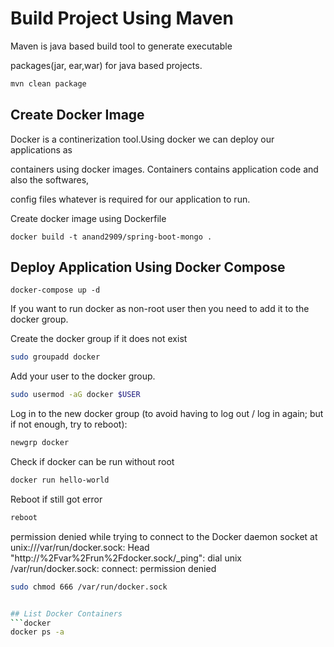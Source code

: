 # Build Project Using Maven

Maven is java based build tool to generate executable 

packages(jar, ear,war) for java based projects.

```bash
mvn clean package
```

## Create Docker Image
Docker is a continerization tool.Using docker we can deploy our applications as 

containers using docker images. Containers contains application code and also the softwares,

config files whatever is required for our application to run.

Create docker image using Dockerfile


```docker
docker build -t anand2909/spring-boot-mongo .
```

## Deploy Application Using Docker Compose 

```docker-compose 
docker-compose up -d 
```


If you want to run docker as non-root user then you need to add it to the docker group.

Create the docker group if it does not exist
```sh
sudo groupadd docker
```
Add your user to the docker group.
```sh
sudo usermod -aG docker $USER
```
Log in to the new docker group (to avoid having to log out / log in again; but if not enough, try to reboot):
```sh
newgrp docker
```
Check if docker can be run without root
```sh
docker run hello-world
```
Reboot if still got error
```sh
reboot
```
permission denied while trying to connect to the Docker daemon socket at unix:///var/run/docker.sock: Head "http://%2Fvar%2Frun%2Fdocker.sock/_ping": dial unix /var/run/docker.sock: connect: permission denied


```sh
sudo chmod 666 /var/run/docker.sock


## List Docker Containers
```docker
docker ps -a
```

